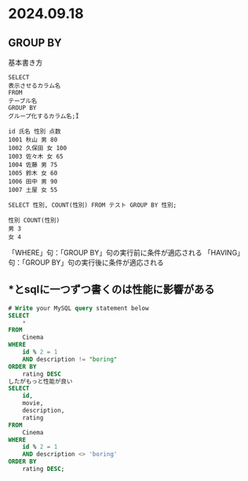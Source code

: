 # 2024.09.18

## GROUP BY

基本書き方

```MYSQL
SELECT
表示させるカラム名
FROM
テーブル名
GROUP BY
グループ化するカラム名;Ï
```

```
id 氏名 性別 点数
1001 秋山 男 80
1002 久保田 女 100
1003 佐々木 女 65
1004 佐藤 男 75
1005 鈴木 女 60
1006 田中 男 90
1007 土屋 女 55

SELECT 性別, COUNT(性別) FROM テスト GROUP BY 性別;

性別 COUNT(性別)
男 3
女 4

```
「WHERE」句：「GROUP BY」句の実行前に条件が適応される
「HAVING」句：「GROUP BY」句の実行後に条件が適応される

## *とsqlに一つずつ書くのは性能に影響がある
```sql
# Write your MySQL query statement below
SELECT
    *
FROM
    Cinema
WHERE
    id % 2 = 1
    AND description != "boring"
ORDER BY
    rating DESC
したがもっと性能が良い
SELECT
    id,
    movie,
    description,
    rating
FROM
    Cinema
WHERE
    id % 2 = 1
    AND description <> 'boring'
ORDER BY
    rating DESC;
```